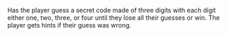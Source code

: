 Has the player guess a secret code made of three digits with each digit either one, two, three, or four until they lose all their guesses or win. The player gets hints if their guess was wrong.
